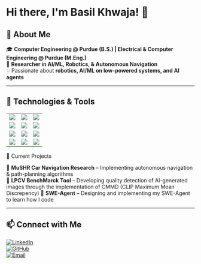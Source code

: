 # Hi there, I'm Basil Khwaja! 👋  

## 🚀 About Me  
🎓 **Computer Engineering @ Purdue (B.S.) | Electrical & Computer Engineering @ Purdue (M.Eng.)**  
🔬 **Researcher in AI/ML, Robotics, & Autonomous Navigation**  
💡 Passionate about **robotics, AI/ML on low-powered systems, and AI agents**  

---

## 🔧 Technologies & Tools  
<table>
  <tr>
    <td><img src="https://img.shields.io/badge/-Python-3776AB?style=flat&logo=python&logoColor=white"></td>
    <td><img src="https://img.shields.io/badge/-C++-00599C?style=flat&logo=cplusplus&logoColor=white"></td>
    <td><img src="https://img.shields.io/badge/-SystemVerilog-blue?style=flat"></td>
  </tr>
  <tr>
    <td><img src="https://img.shields.io/badge/-PyTorch-EE4C2C?style=flat&logo=pytorch&logoColor=white"></td>
    <td><img src="https://img.shields.io/badge/-TensorFlow-FF6F00?style=flat&logo=tensorflow&logoColor=white"></td>
    <td><img src="https://img.shields.io/badge/-Pandas-150458?style=flat&logo=pandas&logoColor=white"></td>
  </tr>
  <tr>
    <td><img src="https://img.shields.io/badge/-ROS-22314E?style=flat&logo=ros&logoColor=white"></td>
    <td><img src="https://img.shields.io/badge/-Firebase-FFCA28?style=flat&logo=firebase&logoColor=white"></td>
    <td><img src="https://img.shields.io/badge/-Git-F05032?style=flat&logo=git&logoColor=white"></td>
  </tr>
  <tr>
    <td><img src="https://img.shields.io/badge/-MATLAB-orange?style=flat&logo=mathworks&logoColor=white"></td>
    <td><img src="https://img.shields.io/badge/-React%20Native-61DAFB?style=flat&logo=react&logoColor=white"></td>
    <td><img src="https://img.shields.io/badge/-KiCad-blue?style=flat&logo=kicad&logoColor=white"></td>
  </tr>
</table
---

## 🌱 Current Projects  
🚗 **MuSHR Car Navigation Research** – Implementing autonomous navigation & path-planning algorithms  
🕺 **LPCV BenchMarck Tool** – Developing quality detection of AI-generated images through the implementation of CMMD (CLIP Maximum Mean Discrepency) 
🚀 **SWE-Agent** – Designing and implementing my SWE-Agent to learn how I code

---

## 📫 Connect with Me  
[![LinkedIn](https://img.shields.io/badge/-LinkedIn-blue?style=flat&logo=linkedin&logoColor=white)](https://www.linkedin.com/in/basilkhwaja/)  
[![GitHub](https://img.shields.io/badge/-GitHub-181717?style=flat&logo=github&logoColor=white)](https://github.com/basilkhwaja)  
[![Email](https://img.shields.io/badge/-Email-D14836?style=flat&logo=gmail&logoColor=white)](mailto:khwajabasil@gmail.com)  


<!---
Basil070104/Basil070104 is a ✨ special ✨ repository because its `README.md` (this file) appears on your GitHub profile.
You can click the Preview link to take a look at your changes.
--->

